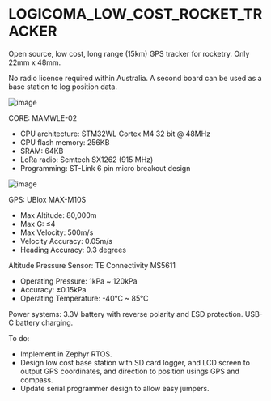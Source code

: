 # LOGICOMA_LOW_COST_ROCKET_TRACKER

Open source, low cost, long range (15km) GPS tracker for rocketry. Only 22mm x 48mm. 

No radio licence required within Australia. A second board can be used as a base station to log position data. 

![image](https://github.com/roboticsmick/LOGICOMA_LOW_COST_ROCKET_TRACKER/assets/70121687/ee3f8654-62f5-480b-a4b7-4b1300b47514)

CORE: MAMWLE-02 
* CPU architecture: STM32WL Cortex M4 32 bit @ 48MHz
* CPU flash memory: 256KB 
* SRAM: 64KB
* LoRa radio: Semtech SX1262 (915 MHz)
* Programming: ST-Link 6 pin micro breakout design

![image](https://github.com/roboticsmick/LOGICOMA_LOW_COST_ROCKET_TRACKER/assets/70121687/19545ffb-45a1-46d6-b621-122c30913809)

GPS: UBlox MAX-M10S
* Max Altitude: 80,000m
* Max G: ≤4
* Max Velocity: 500m/s
* Velocity Accuracy: 0.05m/s
* Heading Accuracy: 0.3 degrees

Altitude Pressure Sensor: TE Connectivity MS5611
* Operating Pressure: 1kPa ~ 120kPa
* Accuracy: ±0.15kPa
* Operating Temperature: -40°C ~ 85°C

Power systems:
3.3V battery with reverse polarity and ESD protection.
USB-C battery charging.

To do:
* Implement in Zephyr RTOS.
* Design low cost base station with SD card logger, and LCD screen to output GPS coordinates, and direction to position usings GPS and compass.
* Update serial programmer design to allow easy jumpers.
